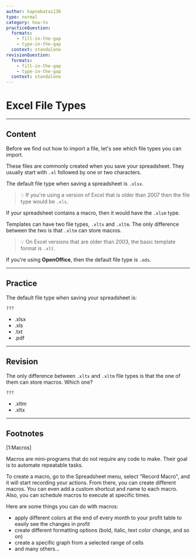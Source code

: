 ```yaml
---
author: kapnobatai136
type: normal
category: how-to
practiceQuestion:
  formats:
    - fill-in-the-gap
    - type-in-the-gap
  context: standalone
revisionQuestion:
  formats:
    - fill-in-the-gap
    - type-in-the-gap
  context: standalone
---
```


# Excel File Types 


---

## Content

Before we find out how to import a file, let's see which file types you can import.

These files are commonly created when you save your spreadsheet. They usually start with `.xl` followed by one or two characters. 

The default file type when saving a spreadsheet is `.xlsx`. 

> 💡 If you're using a version of Excel that is older than 2007 then the file type would be `.xls`.

If your spreadsheet contains a macro, then it would have the `.xlsm` type.

Templates can have two file types, `.xltx` and `.xltm`. The only difference between the two is that `.xltm` can store macros.

> 💡 On Excel versions that are older than 2003, the basic template format is `.xlt`.

If you're using **OpenOffice**, then the default file type is `.ods`.


---

## Practice

The default file type when saving your spreadsheet is:
```plain-text
???
```

- .xlsx
- .xls
- .txt
- .pdf


---

## Revision

The only difference between `.xltx` and `.xltm` file types is that the one of them can store macros. Which one?

```plain-text
???
```

- .xltm
- .xltx


---

## Footnotes

[1:Macros]

Macros are mini-programs that do not require any code to make. Their goal is to automate repeatable tasks.

To create a macro, go to the Spreadsheet menu, select "Record Macro", and it will start recording your actions. From there, you can create different macros. You can even add a custom shortcut and name to each macro. Also, you can schedule macros to execute at specific times. 

Here are some things you can do with macros:
- apply different colors at the end of every month to your profit table to easily see the changes in profit
- create different formatting options (bold, italic, text color change, and so on)
- create a specific graph from a selected range of cells
- and many others...
